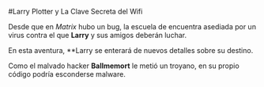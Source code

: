 #Larry Plotter y La Clave Secreta del Wifi

Desde que en *Matrix* hubo un bug, la escuela de encuentra asediada 
por un virus contra el que **Larry** y sus amigos deberán luchar.

En esta aventura, **Larry se enterará de nuevos detalles sobre su destino. 

Como el malvado hacker **Ballmemort** le metió un troyano, en su propio código 
podría esconderse malware.